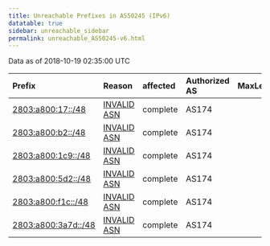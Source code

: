 ```yaml
---
title: Unreachable Prefixes in AS50245 (IPv6)
datatable: true
sidebar: unreachable_sidebar
permalink: unreachable_AS50245-v6.html
---
```


Data as of 2018-10-19 02:35:00 UTC


<div class="datatable-begin"></div>

| Prefix                                                           | Reason                                                                                                     | affected   | Authorized AS   |   MaxLength | Anchor                                         |   unreachable /48s |
|:-----------------------------------------------------------------|:-----------------------------------------------------------------------------------------------------------|:-----------|:----------------|------------:|:-----------------------------------------------|-------------------:|
| [2803:a800:17::/48](https://stat.ripe.net/2803:a800:17::/48)     | [INVALID ASN](https://rpki-validator.ripe.net/announcement-preview?asn=AS50245&prefix=2803:a800:17::/48)   | complete   | AS174           |          32 | [LACNIC](unreachable_LACNIC_RPKI_Root-v6.html) |                  1 |
| [2803:a800:b2::/48](https://stat.ripe.net/2803:a800:b2::/48)     | [INVALID ASN](https://rpki-validator.ripe.net/announcement-preview?asn=AS50245&prefix=2803:a800:b2::/48)   | complete   | AS174           |          32 | [LACNIC](unreachable_LACNIC_RPKI_Root-v6.html) |                  1 |
| [2803:a800:1c9::/48](https://stat.ripe.net/2803:a800:1c9::/48)   | [INVALID ASN](https://rpki-validator.ripe.net/announcement-preview?asn=AS50245&prefix=2803:a800:1c9::/48)  | complete   | AS174           |          32 | [LACNIC](unreachable_LACNIC_RPKI_Root-v6.html) |                  1 |
| [2803:a800:5d2::/48](https://stat.ripe.net/2803:a800:5d2::/48)   | [INVALID ASN](https://rpki-validator.ripe.net/announcement-preview?asn=AS50245&prefix=2803:a800:5d2::/48)  | complete   | AS174           |          32 | [LACNIC](unreachable_LACNIC_RPKI_Root-v6.html) |                  1 |
| [2803:a800:f1c::/48](https://stat.ripe.net/2803:a800:f1c::/48)   | [INVALID ASN](https://rpki-validator.ripe.net/announcement-preview?asn=AS50245&prefix=2803:a800:f1c::/48)  | complete   | AS174           |          32 | [LACNIC](unreachable_LACNIC_RPKI_Root-v6.html) |                  1 |
| [2803:a800:3a7d::/48](https://stat.ripe.net/2803:a800:3a7d::/48) | [INVALID ASN](https://rpki-validator.ripe.net/announcement-preview?asn=AS50245&prefix=2803:a800:3a7d::/48) | complete   | AS174           |          32 | [LACNIC](unreachable_LACNIC_RPKI_Root-v6.html) |                  1 |

<div class="datatable-end"></div>